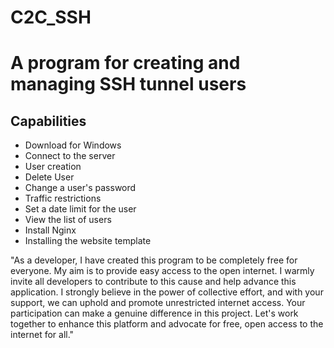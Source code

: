 # C2C_SSH
# A program for creating and managing SSH tunnel users

## Capabilities


* Download for Windows
* Connect to the server
* User creation
* Delete User
* Change a user's password
* Traffic restrictions
* Set a date limit for the user
* View the list of users
* Install Nginx
* Installing the website template


"As a developer, I have created this program to be completely free for everyone. My aim is to provide easy access to the open internet. I warmly invite all developers to contribute to this cause and help advance this application. I strongly believe in the power of collective effort, and with your support, we can uphold and promote unrestricted internet access. Your participation can make a genuine difference in this project. Let's work together to enhance this platform and advocate for free, open access to the internet for all."

